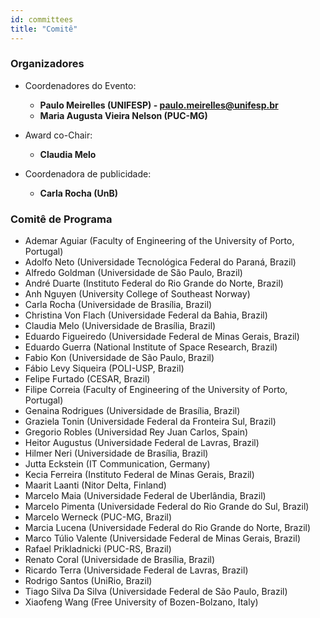 ```yaml
---
id: committees
title: "Comitê"
---
```


### Organizadores

- Coordenadores do Evento: 
  - **Paulo Meirelles (UNIFESP) - paulo.meirelles@unifesp.br**
  - **Maria Augusta Vieira Nelson (PUC-MG)**

- Award co-Chair:
  - **Claudia Melo**

- Coordenadora de publicidade: 
  - **Carla Rocha (UnB)**

### Comitê de Programa

 <ul>
      <li>Ademar Aguiar (Faculty of Engineering of the University of Porto, Portugal)</li>
       <li>Adolfo Neto (Universidade Tecnológica Federal do Paraná, Brazil)</li>
       <li> Alfredo Goldman (Universidade de São Paulo, Brazil)</li>
        <li>André Duarte (Instituto Federal do Rio Grande do Norte, Brazil)</li>
        <li>Anh Nguyen (University College of Southeast Norway)</li>
        <li>Carla Rocha (Universidade de Brasília, Brazil)</li>
       <li> Christina Von Flach (Universidade Federal da Bahia, Brazil)</li>
       <li> Claudia Melo (Universidade de Brasília, Brazil)</li>
       <li> Eduardo Figueiredo (Universidade Federal de Minas Gerais, Brazil)</li>
        <li>Eduardo Guerra (National Institute of Space Research, Brazil)</li>
        <li>Fabio Kon (Universidade de São Paulo, Brazil)</li>
        <li>Fábio Levy Siqueira (POLI-USP, Brazil)</li>
       <li> Felipe Furtado (CESAR, Brazil)</li>
       <li> Filipe Correia (Faculty of Engineering of the University of Porto, Portugal)</li>
       <li> Genaina Rodrigues (Universidade de Brasília, Brazil)</li>
       <li> Graziela Tonin (Universidade Federal da Fronteira Sul, Brazil)</li>
        <li>Gregorio Robles (Universidad Rey Juan Carlos, Spain)</li>
        <li>Heitor Augustus  (Universidade Federal de Lavras, Brazil)</li>
       <li> Hilmer Neri (Universidade de Brasília, Brazil)</li>
       <li> Jutta Eckstein (IT Communication, Germany)</li>
       <li> Kecia Ferreira (Instituto Federal de Minas Gerais, Brazil)</li>
       <li> Maarit Laanti (Nitor Delta, Finland)</li>
       <li> Marcelo Maia (Universidade Federal de Uberlândia, Brazil)</li>
       <li> Marcelo Pimenta (Universidade Federal do Rio Grande do Sul, Brazil)</li>
       <li> Marcelo Werneck (PUC-MG, Brazil)</li>
       <li> Marcia Lucena (Universidade Federal do Rio Grande do Norte, Brazil)</li>
       <li> Marco Túlio Valente (Universidade Federal de Minas Gerais, Brazil)</li>
       <li> Rafael Prikladnicki (PUC-RS, Brazil)</li>
        <li>Renato Coral (Universidade de Brasília, Brazil)</li>
       <li> Ricardo Terra (Universidade Federal de Lavras, Brazil)</li>
       <li> Rodrigo Santos (UniRio, Brazil)</li>
       <li> Tiago Silva Da Silva (Universidade Federal de São Paulo, Brazil)</li>
       <li> Xiaofeng Wang (Free University of Bozen-Bolzano, Italy)</li>
    </ul>
  
